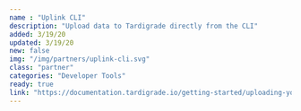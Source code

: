 ```yaml
---
name : "Uplink CLI"
description: "Upload data to Tardigrade directly from the CLI"
added: 3/19/20
updated: 3/19/20
new: false
img: "/img/partners/uplink-cli.svg"
class: "partner"
categories: "Developer Tools"
ready: true
link: "https://documentation.tardigrade.io/getting-started/uploading-your-first-object/set-up-uplink-cli"
---
```

